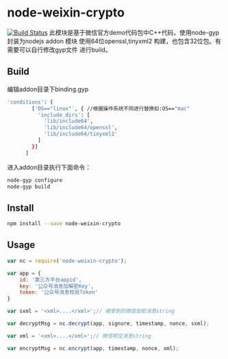 # node-weixin-crypto
[![Build Status](https://travis-ci.org/greengerong/qing.png?branch=master)](https://travis-ci.org/greengerong/qing)
此模块是基于微信官方demo代码包中C++代码，使用node-gyp封装为nodejs addon 模块
使用64位openssl,tinyxml2 构建，也包含32位包。有需要可以自行修改gyp文件
进行build。


## Build
编辑addon目录下binding.gyp
```sh
'conditions': [
        ['OS=="linux"', { //根据操作系统不同进行替换如:OS=="mac"
          'include_dirs': [
            'lib/include64',
            'lib/include64/openssl',
            'lib/include64/tinyxml2'
          ]
        }]
      ]
```
进入addon目录执行下面命令：
```sh
node-gyp configure
node-gyp build
```

## Install
```sh
npm install --save node-weixin-crypto
```

## Usage
```js
var nc = require('node-weixin-crypto');

var app = {
    id: '第三方平台appid',
    key: '公众号消息加解密Key',
    token: '公众号消息校验Token'
}

var sxml = '<xml>....</xml>';// 接受到的微信加密消息string

var decryptMsg = nc.decrypt(app, signure, timestamp, nonce, sxml);

var xml = '<xml>....</xml>';// 微信明文消息string

var encryptMsg = nc.encrypt(app, timestamp, nonce, xml);

```